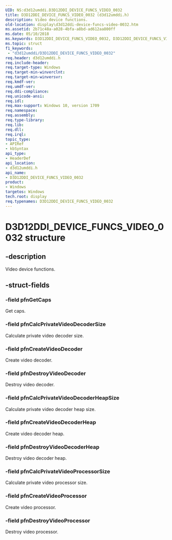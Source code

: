 ```yaml
---
UID: NS:d3d12umddi.D3D12DDI_DEVICE_FUNCS_VIDEO_0032
title: D3D12DDI_DEVICE_FUNCS_VIDEO_0032 (d3d12umddi.h)
description: Video device functions.
old-location: display\d3d12ddi-device-funcs-video-0032.htm
ms.assetid: 2b71c48a-a028-4bfa-a8bd-ad612aa800ff
ms.date: 05/10/2018
ms.keywords: D3D12DDI_DEVICE_FUNCS_VIDEO_0032, D3D12DDI_DEVICE_FUNCS_VIDEO_0032 structure [Display Devices], d3d12umddi/D3D12DDI_DEVICE_FUNCS_VIDEO_0032, display.d3d12ddi-device-funcs-video-0032
ms.topic: struct
f1_keywords:
 - "d3d12umddi/D3D12DDI_DEVICE_FUNCS_VIDEO_0032"
req.header: d3d12umddi.h
req.include-header:
req.target-type: Windows
req.target-min-winverclnt:
req.target-min-winversvr:
req.kmdf-ver:
req.umdf-ver:
req.ddi-compliance:
req.unicode-ansi:
req.idl:
req.max-support: Windows 10, version 1709
req.namespace:
req.assembly:
req.type-library:
req.lib:
req.dll:
req.irql:
topic_type:
- APIRef
- kbSyntax
api_type:
- HeaderDef
api_location:
- d3d12umddi.h
api_name:
- D3D12DDI_DEVICE_FUNCS_VIDEO_0032
product:
- Windows
targetos: Windows
tech.root: display
req.typenames: D3D12DDI_DEVICE_FUNCS_VIDEO_0032
---
```


# D3D12DDI_DEVICE_FUNCS_VIDEO_0032 structure


## -description


Video device functions.


## -struct-fields




### -field pfnGetCaps

Get caps.


### -field pfnCalcPrivateVideoDecoderSize

Calculate private video decoder size.


### -field pfnCreateVideoDecoder

Create video decoder.


### -field pfnDestroyVideoDecoder

Destroy video decoder.


### -field pfnCalcPrivateVideoDecoderHeapSize

Calculate private video decoder heap size.


### -field pfnCreateVideoDecoderHeap

Create video decoder heap.


### -field pfnDestroyVideoDecoderHeap

Destroy video decoder heap.


### -field pfnCalcPrivateVideoProcessorSize

Calculate private video processor size.


### -field pfnCreateVideoProcessor

Create video processor.


### -field pfnDestroyVideoProcessor

Destroy video processor.

